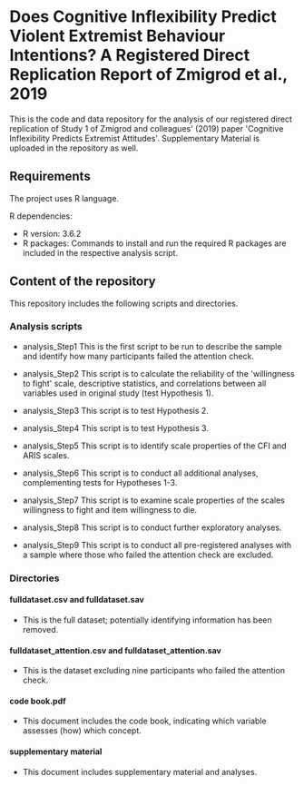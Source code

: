 # Does Cognitive Inflexibility Predict Violent Extremist Behaviour Intentions? A Registered Direct Replication Report of Zmigrod et al., 2019

This is the code and data repository for the analysis of our registered direct replication of Study 1 of Zmigrod and colleagues' (2019) paper 'Cognitive Inflexibility Predicts Extremist Attitudes'. Supplementary Material is uploaded in the repository as well.

## Requirements

The project uses R language.

R dependencies:
* R version: 3.6.2
* R packages: Commands to install and run the required R packages are included in the respective analysis script.



## Content of the repository

This repository includes the following scripts and directories.

### Analysis scripts

- analysis_Step1
This is the first script to be run to describe the sample and identify how many participants failed the attention check.

- analysis_Step2
This script is to calculate the reliability of the 'willingness to fight' scale, descriptive statistics, and correlations between all variables used in original study (test Hypothesis 1).

- analysis_Step3
This script is to test Hypothesis 2.

- analysis_Step4
This script is to test Hypothesis 3.

- analysis_Step5
This script is to identify scale properties of the CFI and ARIS scales.

- analysis_Step6
This script is to conduct all additional analyses, complementing tests for Hypotheses 1-3.

- analysis_Step7
This script is to examine scale properties of the scales willingness to fight and item willingness to die.

- analysis_Step8
This script is to conduct further exploratory analyses.

- analysis_Step9
This script is to conduct all pre-registered analyses with a sample where those who failed the attention check are excluded.


### Directories

#### fulldataset.csv and fulldataset.sav
- This is the full dataset; potentially identifying information has been removed. 

#### fulldataset_attention.csv and fulldataset_attention.sav
- This is the dataset excluding nine participants who failed the attention check.

#### code book.pdf
- This document includes the code book, indicating which variable assesses (how) which concept.

#### supplementary material
- This document includes supplementary material and analyses.

